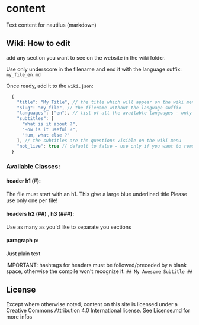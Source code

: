 # content
Text content for nautilus (markdown)

## Wiki: How to edit

add any section you want to see on the website in the wiki folder.

Use only underscore in the filename and end it with the language suffix: ```my_file_en.md```

Once ready, add it to the ```wiki.json```:
```javascript
  {
    "title": "My Title", // the title which will appear on the wiki menu - KEEP IT SHORT
    "slug": "my_file", // the filename without the language suffix
    "languages": ["en"], // list of all the available languages - only english for now
    "subtitles": [
      "What is it about ?",
      "How is it useful ?",
      "Hum, what else ?"
    ], // the subtitles are the questions visible on the wiki menu
    "not_live": true // default to false - use only if you want to remove this section from the website
  }
```

### Available Classes:

#### header h1 (#):
The file must start with an h1. This give a large blue underlined title
Please use only one per file!

#### headers h2 (##) , h3 (###):
Use as many as you'd like to separate you sections

#### paragraph p:
Just plain text

IMPORTANT: hashtags for headers must be followed/preceded by a blank space, otherwise the compile won't recognize it:
```## My Awesome Subtitle ##```

## License

Except where otherwise noted, content on this site is licensed under a Creative Commons Attribution 4.0 International license.
See License.md for more infos
